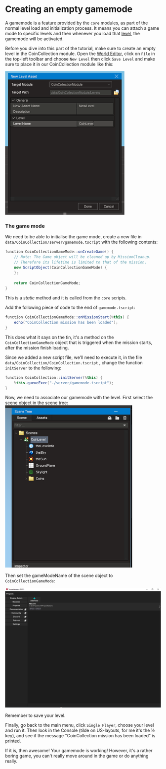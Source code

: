 # Creating an empty gamemode

A gamemode is a feature provided by the `core` modules, as part of the normal level load and initialization process. It means you can attach a game mode to specific levels and then whenever you load that [level](../../../knowledgebase/scenes-and-levels/), the gamemode will be activated.

Before you dive into this part of the tutorial, make sure to create an empty level in the CoinCollection module. Open the [World Editor](../../launching-the-game/launching-the-editors.md), click on `File` in the top-left toolbar and choose `New Level` then click `Save Level` and make sure to place it in our CoinCollection module like this:

![](<../../../.gitbook/assets/image (7).png>)

### The game mode

We need to be able to initialise the game mode, create a new file in `data/CoinCollection/server/gamemode.tscript` with the following contents:

```csharp
function CoinCollectionGameMode::onCreateGame() {
    // Note: The Game object will be cleaned up by MissionCleanup.  
    // Therefore its lifetime is limited to that of the mission.
    new ScriptObject(CoinCollectionGameMode) {
    };

    return CoinCollectionGameMode;
}
```

This is a _static_ method and it is called from the `core` scripts.

Add the following piece of code to the end of `gamemode.tscript`:

```csharp
function CoinCollectionGameMode::onMissionStart(%this) {
    echo("CoinCollection mission has been loaded");
}
```

This does what it says on the tin, it's a method on the `CoinCollectionGameMode` object that is triggered when the mission starts, after the mission finish loading.

Since we added a new script file, we'll need to execute it, in the file `data/CoinCollection/CoinCollection.tscript` , change the function `initServer` to the following:&#x20;

```csharp
function CoinCollection::initServer(%this) {
    %this.queueExec("./server/gamemode.tscript");
}
```

Now, we need to associate our gamemode with the level. First select the scene object in the scene tree:\
![](<../../../.gitbook/assets/image (23).png>)

Then set the gameModeName of the scene object to `CoinCollectionGameMode`:

![](<../../../.gitbook/assets/image (4) (1).png>)

Remember to save your level.

Finally, go back to the main menu, click `Single Player`, choose your level and run it. Then look in the Console (tilde on US-layouts, for me it's the ½ key), and see if the message "CoinCollection mission has been loaded" is printed.

If it is, then awesome! Your gamemode is working! However, it's a rather boring game, you can't really move around in the game or do anything really.
